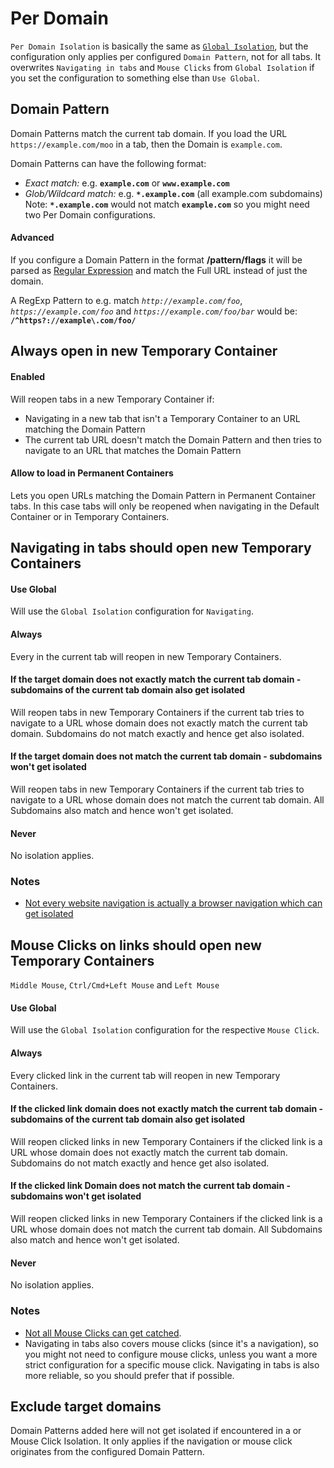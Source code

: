 # Per Domain

`Per Domain Isolation` is basically the same as [`Global Isolation`](Global-Isolation), but the configuration only applies per configured `Domain Pattern`, not for all tabs. It overwrites `Navigating in tabs` and `Mouse Clicks` from `Global Isolation` if you set the configuration to something else than `Use Global`.

## Domain Pattern

Domain Patterns match the current tab domain. If you load the URL `https://example.com/moo` in a tab, then the Domain is `example.com`.

Domain Patterns can have the following format:
* *Exact match:* e.g. **`example.com`** or **`www.example.com`**
* *Glob/Wildcard match:* e.g. **`*.example.com`** (all example.com subdomains)
  Note: **`*.example.com`** would not match **`example.com`** so you might need two Per Domain configurations.

#### Advanced
If you configure a Domain Pattern in the format **/pattern/flags** it will be parsed as [Regular Expression](https://developer.mozilla.org/en-US/docs/Web/JavaScript/Guide/Regular_Expressions) and match the Full URL instead of just the domain.

A RegExp Pattern to e.g. match *`http://example.com/foo`*, *`https://example.com/foo`* and *`https://example.com/foo/bar`* would be: **`/^https?://example\.com/foo/`**


## Always open in new Temporary Container

#### Enabled
Will reopen tabs in a new Temporary Container if:

  * Navigating in a new tab that isn't a Temporary Container to an URL matching the Domain Pattern
  * The current tab URL doesn't match the Domain Pattern and then tries to navigate to an URL that matches the Domain Pattern

#### Allow to load in Permanent Containers
Lets you open URLs matching the Domain Pattern in Permanent Container tabs. In this case tabs will only be reopened when navigating in the Default Container or in Temporary Containers.


## Navigating in tabs should open new Temporary Containers

#### Use Global
Will use the `Global Isolation` configuration for `Navigating`.

#### Always
Every  in the current tab will reopen in new Temporary Containers.

#### If the target domain does not exactly match the current tab domain - subdomains of the current tab domain also get isolated
Will reopen tabs in new Temporary Containers if the current tab tries to navigate to a URL whose domain does not exactly match the current tab domain. Subdomains do not match exactly and hence get also isolated.

#### If the target domain does not match the current tab domain - subdomains won't get isolated
Will reopen tabs in new Temporary Containers if the current tab tries to navigate to a URL whose domain does not match the current tab domain. All Subdomains also match and hence won't get isolated.

#### Never
No isolation applies.

### Notes
- [Not every website navigation is actually a browser navigation which can get isolated](Isolation-Notes#navigating-in-tabs-isolation-exceptions)

## Mouse Clicks on links should open new Temporary Containers

`Middle Mouse`, `Ctrl/Cmd+Left Mouse` and `Left Mouse`

#### Use Global
Will use the `Global Isolation` configuration for the respective `Mouse Click`.

#### Always
Every clicked link in the current tab will reopen in new Temporary Containers.

#### If the clicked link domain does not exactly match the current tab domain - subdomains of the current tab domain also get isolated
Will reopen clicked links in new Temporary Containers if the clicked link is a URL whose domain does not exactly match the current tab domain. Subdomains do not match exactly and hence get also isolated.

#### If the clicked link Domain does not match the current tab domain - subdomains won't get isolated
Will reopen clicked links in new Temporary Containers if the clicked link is a URL whose domain does not match the current tab domain. All Subdomains also match and hence won't get isolated.

#### Never
No isolation applies.

### Notes
- [Not all Mouse Clicks can get catched](Isolation-Notes#mouse-clicks-exception).
- Navigating in tabs also covers mouse clicks (since it's a navigation), so you might not need to configure mouse clicks, unless you want a more strict configuration for a specific mouse click. Navigating in tabs is also more reliable, so you should prefer that if possible.

## Exclude target domains

Domain Patterns added here will not get isolated if encountered in a  or Mouse Click Isolation. It only applies if the navigation or mouse click originates from the configured Domain Pattern.